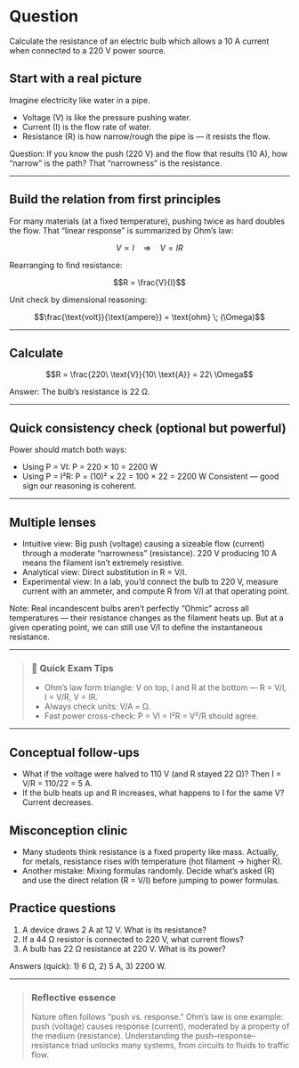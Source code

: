 # Question
Calculate the resistance of an electric bulb which allows a $10$ A current when connected to a $220$ V power source.

## Start with a real picture
Imagine electricity like water in a pipe.
- Voltage (V) is like the pressure pushing water.
- Current (I) is the flow rate of water.
- Resistance (R) is how narrow/rough the pipe is — it resists the flow.

Question: If you know the push (220 V) and the flow that results (10 A), how “narrow” is the path? That “narrowness” is the resistance.

---

## Build the relation from first principles
For many materials (at a fixed temperature), pushing twice as hard doubles the flow. That “linear response” is summarized by Ohm’s law:
```math
V \propto I \quad \Rightarrow \quad V = I R
```
Rearranging to find resistance:
```math
R = \frac{V}{I}
```
Unit check by dimensional reasoning:
```math
\frac{\text{volt}}{\text{ampere}} = \text{ohm} \; (\Omega)
```

---

## Calculate
```math
R = \frac{220\ \text{V}}{10\ \text{A}} = 22\ \Omega
```

Answer: The bulb’s resistance is 22 Ω.

---

## Quick consistency check (optional but powerful)
Power should match both ways:
- Using P = VI: P = 220 × 10 = 2200 W
- Using P = I²R: P = (10)² × 22 = 100 × 22 = 2200 W
Consistent — good sign our reasoning is coherent.

---

## Multiple lenses
- Intuitive view: Big push (voltage) causing a sizeable flow (current) through a moderate “narrowness” (resistance). 220 V producing 10 A means the filament isn’t extremely resistive.
- Analytical view: Direct substitution in R = V/I.
- Experimental view: In a lab, you’d connect the bulb to 220 V, measure current with an ammeter, and compute R from V/I at that operating point.

Note: Real incandescent bulbs aren’t perfectly “Ohmic” across all temperatures — their resistance changes as the filament heats up. But at a given operating point, we can still use V/I to define the instantaneous resistance.

---

> ### 🧠 Quick Exam Tips
> - Ohm’s law form triangle: V on top, I and R at the bottom — R = V/I, I = V/R, V = IR.
> - Always check units: V/A = Ω.
> - Fast power cross-check: P = VI = I²R = V²/R should agree.

---

## Conceptual follow-ups
- What if the voltage were halved to 110 V (and R stayed 22 Ω)? Then I = V/R = 110/22 = 5 A.
- If the bulb heats up and R increases, what happens to I for the same V? Current decreases.

## Misconception clinic
- Many students think resistance is a fixed property like mass. Actually, for metals, resistance rises with temperature (hot filament → higher R).
- Another mistake: Mixing formulas randomly. Decide what’s asked (R) and use the direct relation (R = V/I) before jumping to power formulas.

## Practice questions
1) A device draws 2 A at 12 V. What is its resistance?  
2) If a 44 Ω resistor is connected to 220 V, what current flows?  
3) A bulb has 22 Ω resistance at 220 V. What is its power?

Answers (quick): 1) 6 Ω, 2) 5 A, 3) 2200 W.

---

> ### Reflective essence
> Nature often follows “push vs. response.” Ohm’s law is one example: push (voltage) causes response (current), moderated by a property of the medium (resistance). Understanding the push–response–resistance triad unlocks many systems, from circuits to fluids to traffic flow.